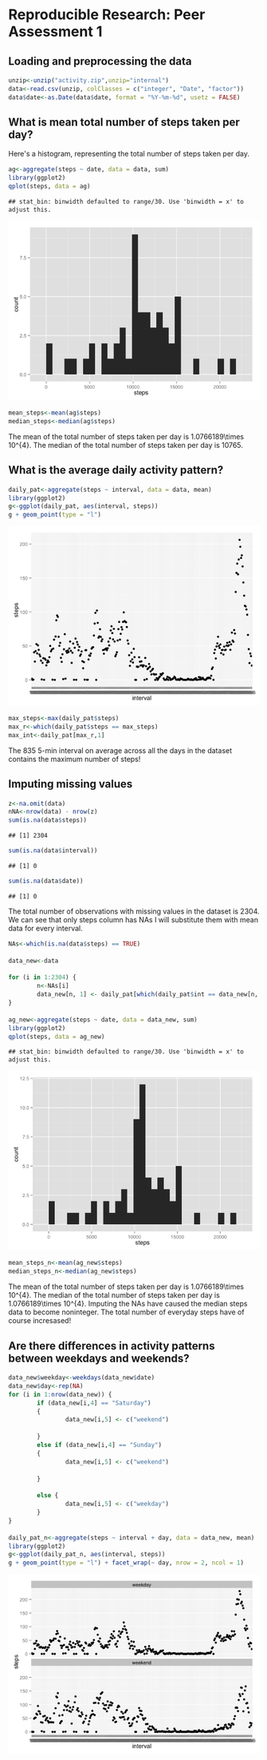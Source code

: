 # Reproducible Research: Peer Assessment 1
## Loading and preprocessing the data


```r
unzip<-unzip("activity.zip",unzip="internal")
data<-read.csv(unzip, colClasses = c("integer", "Date", "factor"))
data$date<-as.Date(data$date, format = "%Y-%m-%d", usetz = FALSE)
```

## What is mean total number of steps taken per day?

Here's a histogram, representing the total number of steps taken per day.

```r
ag<-aggregate(steps ~ date, data = data, sum)
library(ggplot2)
qplot(steps, data = ag)
```

```
## stat_bin: binwidth defaulted to range/30. Use 'binwidth = x' to adjust this.
```

![](PA1_template_files/figure-html/unnamed-chunk-2-1.png) 

```r
mean_steps<-mean(ag$steps)
median_steps<-median(ag$steps)
```

The mean of the total number of steps taken per day is 1.0766189\times 10^{4}. The median of the total number of steps taken per day is 10765.

## What is the average daily activity pattern?


```r
daily_pat<-aggregate(steps ~ interval, data = data, mean)
library(ggplot2)
g<-ggplot(daily_pat, aes(interval, steps))
g + geom_point(type = "l")
```

![](PA1_template_files/figure-html/unnamed-chunk-3-1.png) 

```r
max_steps<-max(daily_pat$steps)
max_r<-which(daily_pat$steps == max_steps)
max_int<-daily_pat[max_r,1]
```

The 835 5-min interval on average across all the days in the dataset contains the maximum number of steps!

## Imputing missing values


```r
z<-na.omit(data)
nNA<-nrow(data) - nrow(z)
sum(is.na(data$steps))
```

```
## [1] 2304
```

```r
sum(is.na(data$interval))
```

```
## [1] 0
```

```r
sum(is.na(data$date))
```

```
## [1] 0
```

The total number of observations with missing values in the dataset is 2304.
We can see that only steps column has NAs
I will substitute them with mean data for every interval.


```r
NAs<-which(is.na(data$steps) == TRUE)

data_new<-data

for (i in 1:2304) {
        n<-NAs[i]
        data_new[n, 1] <- daily_pat[which(daily_pat$int == data_new[n, 3]),2]
}

ag_new<-aggregate(steps ~ date, data = data_new, sum)
library(ggplot2)
qplot(steps, data = ag_new)
```

```
## stat_bin: binwidth defaulted to range/30. Use 'binwidth = x' to adjust this.
```

![](PA1_template_files/figure-html/unnamed-chunk-5-1.png) 

```r
mean_steps_n<-mean(ag_new$steps)
median_steps_n<-median(ag_new$steps)
```

The mean of the total number of steps taken per day is 1.0766189\times 10^{4}. The median of the total number of steps taken per day is 1.0766189\times 10^{4}. Imputing the NAs have caused the median steps data to become noninteger. The total number of everyday steps have of course incresased!


## Are there differences in activity patterns between weekdays and weekends?


```r
data_new$weekday<-weekdays(data_new$date)
data_new$day<-rep(NA)
for (i in 1:nrow(data_new)) {
        if (data_new[i,4] == "Saturday")
        {
                data_new[i,5] <- c("weekend")
        
        }
        else if (data_new[i,4] == "Sunday")
        {
                data_new[i,5] <- c("weekend")
        
        }
        
        else {
                data_new[i,5] <- c("weekday")
        }
} 

daily_pat_n<-aggregate(steps ~ interval + day, data = data_new, mean)
library(ggplot2)
g<-ggplot(daily_pat_n, aes(interval, steps))
g + geom_point(type = "l") + facet_wrap(~ day, nrow = 2, ncol = 1)
```

![](PA1_template_files/figure-html/unnamed-chunk-6-1.png) 

